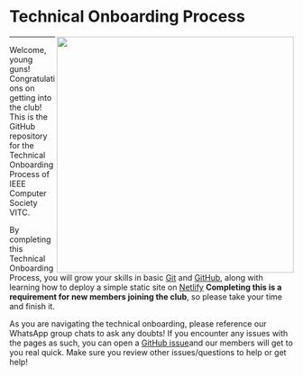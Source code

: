 

# Technical Onboarding Process
<img src = "https://github.com/ComputerSocietyVITC/technical-onboarding/assets/67182544/61ead81e-b5b5-4e1b-9701-3cc259912448" width=420 align="right"/>
<hr/>

Welcome, young guns! Congratulations on getting into the club! This is the GitHub repository for the Technical Onboarding Process of IEEE Computer Society VITC. 

By completing this Technical Onboarding Process, you will grow your skills in basic [Git](https://git-scm.com/) and [GitHub](https://github.com/), along with learning how to deploy a simple static site on [Netlify](https://www.netlify.com/) **Completing this is a requirement for new members joining the club**, so please take your time and finish it.

As you are navigating the technical onboarding, please reference our WhatsApp group chats to ask any doubts! If you encounter any issues with the pages as such, you can open a [GitHub issue](https://github.com/ComputerSocietyVITC/technical-onboarding/issues)and our members will get to you real quick. Make sure you review other issues/questions to help or get help!


